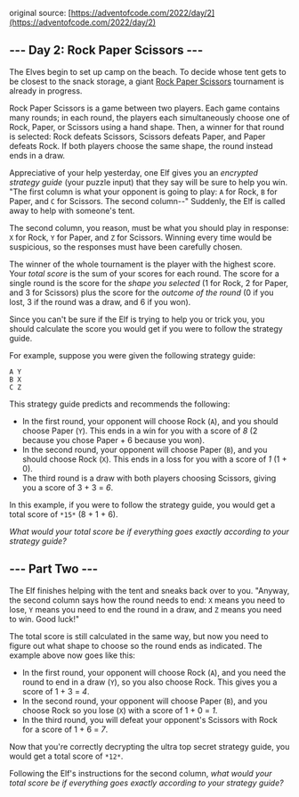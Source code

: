 original source: [https://adventofcode.com/2022/day/2](https://adventofcode.com/2022/day/2)
## --- Day 2: Rock Paper Scissors ---
The Elves begin to set up camp on the beach. To decide whose tent gets to be closest to the snack storage, a giant [Rock Paper Scissors](https://en.wikipedia.org/wiki/Rock_paper_scissors) tournament is already in progress.

Rock Paper Scissors is a game between two players. Each game contains many rounds; in each round, the players each simultaneously choose one of Rock, Paper, or Scissors using a hand shape. Then, a winner for that round is selected: Rock defeats Scissors, Scissors defeats Paper, and Paper defeats Rock. If both players choose the same shape, the round instead ends in a draw.

Appreciative of your help yesterday, one Elf gives you an *encrypted strategy guide* (your puzzle input) that they say will be sure to help you win. "The first column is what your opponent is going to play: `A` for Rock, `B` for Paper, and `C` for Scissors. The second column--" Suddenly, the Elf is called away to help with someone's tent.

The second column, you reason, must be what you should play in response: `X` for Rock, `Y` for Paper, and `Z` for Scissors. Winning every time would be suspicious, so the responses must have been carefully chosen.

The winner of the whole tournament is the player with the highest score. Your *total score* is the sum of your scores for each round. The score for a single round is the score for the *shape you selected* (1 for Rock, 2 for Paper, and 3 for Scissors) plus the score for the *outcome of the round* (0 if you lost, 3 if the round was a draw, and 6 if you won).

Since you can't be sure if the Elf is trying to help you or trick you, you should calculate the score you would get if you were to follow the strategy guide.

For example, suppose you were given the following strategy guide:

```
A Y
B X
C Z
```

This strategy guide predicts and recommends the following:


 - In the first round, your opponent will choose Rock (`A`), and you should choose Paper (`Y`). This ends in a win for you with a score of *8* (2 because you chose Paper + 6 because you won).
 - In the second round, your opponent will choose Paper (`B`), and you should choose Rock (`X`). This ends in a loss for you with a score of *1* (1 + 0).
 - The third round is a draw with both players choosing Scissors, giving you a score of 3 + 3 = *6*.

In this example, if you were to follow the strategy guide, you would get a total score of `*15*` (8 + 1 + 6).

*What would your total score be if everything goes exactly according to your strategy guide?*


## --- Part Two ---
The Elf finishes helping with the tent and sneaks back over to you. "Anyway, the second column says how the round needs to end: `X` means you need to lose, `Y` means you need to end the round in a draw, and `Z` means you need to win. Good luck!"

The total score is still calculated in the same way, but now you need to figure out what shape to choose so the round ends as indicated. The example above now goes like this:


 - In the first round, your opponent will choose Rock (`A`), and you need the round to end in a draw (`Y`), so you also choose Rock. This gives you a score of 1 + 3 = *4*.
 - In the second round, your opponent will choose Paper (`B`), and you choose Rock so you lose (`X`) with a score of 1 + 0 = *1*.
 - In the third round, you will defeat your opponent's Scissors with Rock for a score of 1 + 6 = *7*.

Now that you're correctly decrypting the ultra top secret strategy guide, you would get a total score of `*12*`.

Following the Elf's instructions for the second column, *what would your total score be if everything goes exactly according to your strategy guide?*


